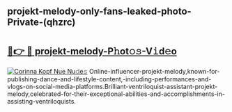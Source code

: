 ## projekt-melody-only-fans​-leaked-photo​-Private-(qhzrc)


# <h2><a href="https://mediaupload.pro?title=projekt-melody&ref=git">🔗👉 🔴 projekt-melody-P𝚑ot𝚘𝚜-V𝚒d𝚎o</a></h2>

[![Corinna Kopf Nue Nu𝚍e𝚜](https://i.imgur.com/0qMVB7G.gif)](https://mediaupload.pro?title=projekt-melody&ref=git)
Online-influencer-projekt-melody,known-for-publishing-dance-and-lifestyle-content,-including-performances-and-vlogs-on-social-media-platforms.Brilliant-ventriloquist-assistant-projekt-melody,celebrated-for-their-exceptional-abilities-and-accomplishments-in-assisting-ventriloquists.  